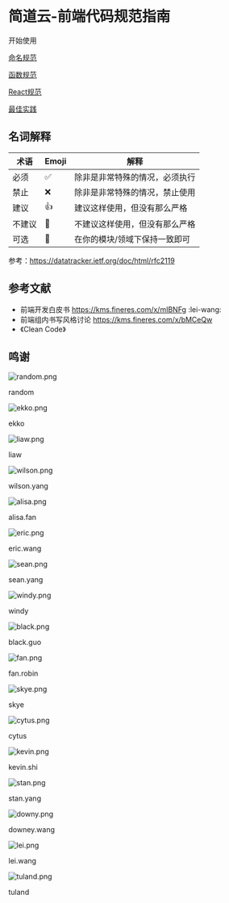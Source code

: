 # 简道云-前端代码规范指南

开始使用

[命名规范](https://www.notion.so/14ebe3d838b2818c8618d2a0581e8e1e?pvs=21)

[函数规范](https://www.notion.so/14ebe3d838b281638427ee5738f0ca71?pvs=21)

[React规范](https://www.notion.so/React-14ebe3d838b281399986d97febca7c14?pvs=21)

[最佳实践](https://www.notion.so/14ebe3d838b2812b9f93f6bde7ead466?pvs=21)

## 名词解释

| **术语** | **Emoji** | **解释** |
| --- | --- | --- |
| 必须 | ✅ | 除非是非常特殊的情况，必须执行 |
| 禁止️ | ❌ | 除非是非常特殊的情况，禁止使用 |
| 建议 | 👍 | 建议这样使用，但没有那么严格 |
| 不建议 | 🤔 | 不建议这样使用，但没有那么严格 |
| 可选 | 🔄 | 在你的模块/领域下保持一致即可 |

参考：https://datatracker.ietf.org/doc/html/rfc2119

## 参考文献

- 前端开发白皮书 https://kms.fineres.com/x/mIBNFg :lei-wang:
- 前端组内书写风格讨论 https://kms.fineres.com/x/bMCeQw
- 《Clean Code》

## 鸣谢

![random.png](https://prod-files-secure.s3.us-west-2.amazonaws.com/47510d8a-fb66-49e7-a26f-89a1de029c31/243a50c7-dac5-4a61-b819-1f859fcb1449/random.png)

random

![ekko.png](https://prod-files-secure.s3.us-west-2.amazonaws.com/47510d8a-fb66-49e7-a26f-89a1de029c31/8d227293-f03c-493d-8a8c-178a96b90969/ekko.png)

ekko

![liaw.png](https://prod-files-secure.s3.us-west-2.amazonaws.com/47510d8a-fb66-49e7-a26f-89a1de029c31/aa9f2160-9ae4-4cbb-86da-6e309e59d9c0/liaw.png)

liaw

![wilson.png](https://prod-files-secure.s3.us-west-2.amazonaws.com/47510d8a-fb66-49e7-a26f-89a1de029c31/8ca11715-e419-4570-aa5d-972fc3215b1d/wilson.png)

wilson.yang

![alisa.png](https://prod-files-secure.s3.us-west-2.amazonaws.com/47510d8a-fb66-49e7-a26f-89a1de029c31/72b24fe8-00ea-4f03-94ee-c2493944f994/alisa.png)

alisa.fan

![eric.png](https://prod-files-secure.s3.us-west-2.amazonaws.com/47510d8a-fb66-49e7-a26f-89a1de029c31/ad3131e6-c97a-4780-8988-dd22ab618961/eric.png)

eric.wang

![sean.png](https://prod-files-secure.s3.us-west-2.amazonaws.com/47510d8a-fb66-49e7-a26f-89a1de029c31/0dd4c446-4ef0-4481-839c-b6c7db68cc23/sean.png)

sean.yang

![windy.png](https://prod-files-secure.s3.us-west-2.amazonaws.com/47510d8a-fb66-49e7-a26f-89a1de029c31/d1175d63-38fd-474b-9e28-6c66f2baaac8/windy.png)

windy

![black.png](https://prod-files-secure.s3.us-west-2.amazonaws.com/47510d8a-fb66-49e7-a26f-89a1de029c31/3bfabc67-d4b7-4731-8673-36f6e6424d4d/black.png)

black.guo

![fan.png](https://prod-files-secure.s3.us-west-2.amazonaws.com/47510d8a-fb66-49e7-a26f-89a1de029c31/0f1b44d5-d8a7-4cd9-bfdc-cdd63a3c0f81/fan.png)

fan.robin

![skye.png](https://prod-files-secure.s3.us-west-2.amazonaws.com/47510d8a-fb66-49e7-a26f-89a1de029c31/cbff6fc4-43b4-4ee4-82d9-9aed30decd95/skye.png)

skye

![cytus.png](https://prod-files-secure.s3.us-west-2.amazonaws.com/47510d8a-fb66-49e7-a26f-89a1de029c31/2f7291a3-f68c-49f7-bcce-47850159408b/cytus.png)

cytus

![kevin.png](https://prod-files-secure.s3.us-west-2.amazonaws.com/47510d8a-fb66-49e7-a26f-89a1de029c31/9d3c7f8c-035a-4b59-9cc2-5e8bdc054d70/kevin.png)

kevin.shi

![stan.png](https://prod-files-secure.s3.us-west-2.amazonaws.com/47510d8a-fb66-49e7-a26f-89a1de029c31/a5bbdcd5-4a34-4870-810d-10b84dbe9717/stan.png)

stan.yang

![downy.png](https://prod-files-secure.s3.us-west-2.amazonaws.com/47510d8a-fb66-49e7-a26f-89a1de029c31/1e8912e6-03d7-41be-b70b-a44cfb0b710c/downy.png)

downey.wang

![lei.png](https://prod-files-secure.s3.us-west-2.amazonaws.com/47510d8a-fb66-49e7-a26f-89a1de029c31/31f603bd-1335-4c1e-b006-ef5254315e6f/lei.png)

lei.wang

![tuland.png](https://prod-files-secure.s3.us-west-2.amazonaws.com/47510d8a-fb66-49e7-a26f-89a1de029c31/1a11cc08-e49d-4e4c-8c4a-9a260edc9739/tuland.png)

tuland
